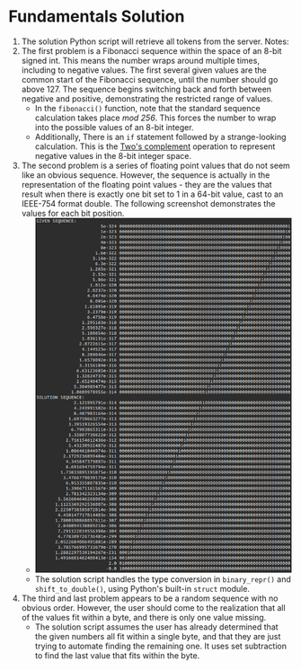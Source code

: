 # Fundamentals Solution

1. The solution Python script will retrieve all tokens from the server. Notes:
2. The first problem is a Fibonacci sequence within the space of an 8-bit signed int. This means the number wraps around multiple times, including to negative values. The first several given values are the common start of the Fibonacci sequence, until the number should go above 127. The sequence begins switching back and forth between negative and positive, demonstrating the restricted range of values.
    - In the `fibonacci()` function, note that the standard sequence calculation takes place *mod 256*. This forces the number to wrap into the possible values of an 8-bit integer.
    - Additionally, There is an `if` statement followed by a strange-looking calculation. This is the [Two's complement](https://en.wikipedia.org/wiki/Two%27s_complement) operation to represent negative values in the 8-bit integer space.
3. The second problem is a series of floating point values that do not seem like an obvious sequence. However, the sequence is actually in the representation of the floating point values - they are the values that result when there is exactly one bit set to 1 in a 64-bit value, cast to an IEEE-754 format double. The following screenshot demonstrates the values for each bit position.
    - ![fundamentals_part2_sequence](fundamentals_part2_sequence.PNG)
    - The solution script handles the type conversion in `binary_repr()` and `shift_to_double()`, using Python's built-in `struct` module.
4. The third and last problem appears to be a random sequence with no obvious order. However, the user should come to the realization that all of the values fit within a byte, and there is only one value missing.
    - The solution script assumes the user has already determined that the given numbers all fit within a single byte, and that they are just trying to automate finding the remaining one. It uses set subtraction to find the last value that fits within the byte.